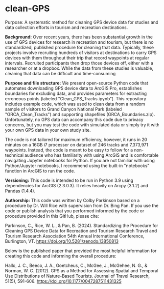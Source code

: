 # clean-GPS
Purpose: A systematic method for cleaning GPS device data for studies and data collection efforts in tourism and recreation destinations. 

**Background:** Over recent years, there has been substantial growth in the use of GPS devices for research in recreation and tourism, but there is no standardized, published procedure for cleaning that data. Typically, these projects involve recruiting hundreds of visitors at destinations to carry GPS devices with them throughout their trip that record waypoints at regular intervals. Recruited participants then drop those devices off, either with a researcher or at a dropbox. While the data from these studies is valuable, cleaning that data can be difficult and time-consuming

**Purpose and file structure:** We present open-source Python code that automates downloading GPS device data to ArcGIS Pro, establishes boundaries for excluding data, and provides parameters for extracting erroneous points (labeled "Clean_GPS_Tracks.ipynb"). This repository includes example code, which was used to clean data from a random sample of visitors to Grand Canyon National Park (labeled "GRCA_Clean_Tracks") and supporting shapefiles (GRCA_Boundaries.zip). Unfortunately, no GPS data can accompany this code due to privacy concerns, but you may test the code with simulated data or simply try it with your own GPS data in your own study site. 

The code is not tailored for maximum efficiency, however, it runs in 20 minutes on a 16GB i7 processor on dataset of 246 tracks and 7,373,971 waypoints. Instead, the code is meant to be easy to follow for a non-technical audience who has familiarity with using ArcGIS and is comfortable navigating Jupyter notebooks for Python. If you are not familiar with using Python/Jupyter notebooks, I recommend using the built-in "notebooks" function in ArcGIS to run the code.

**Versioning:** This code is intended to be run in Python 3.9 using dependencies for ArcGIS (2.3.0.3). It relies heavily on Arcpy (3.1.2) and Pandas (1.4.4). 

**Authorship:** This code was written by Colby Parkinson based on a procedure by Dr. Will Rice with supervision from Dr. Bing Pan. If you use the code or publish analysis that you performed informed by the code or procedure provided in this GitHub, please cite:

Parkinson, C., Rice, W. L., & Pan, B. (2024). Standardizing the Procedure for Cleaning GPS Device Data for Recreation and Tourism Research Travel and Tourism Research Association 54th Annual International Conference, Burlington, VT. https://doi.org/10.5281/zenodo.13850813


Below is the published paper that provided the most helpful information for creating this code and informing the overall procedure:

Hallo, J. C., Beeco, J. A., Goetcheus, C., McGee, J., McGehee, N. G., & Norman, W. C. (2012). GPS as a Method for Assessing Spatial and Temporal Use Distributions of Nature-Based Tourists. Journal of Travel Research, 51(5), 591-606. https://doi.org/10.1177/0047287511431325 
